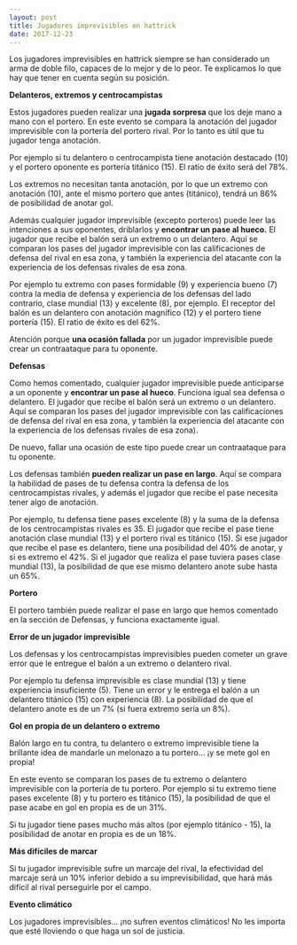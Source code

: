 ```yaml
---
layout: post
title: Jugadores imprevisibles en hattrick
date: 2017-12-23
---
```


Los jugadores imprevisibles en hattrick siempre se han considerado un arma de doble filo, capaces de lo mejor y de lo peor. Te explicamos lo que hay que tener en cuenta según su posición.

**Delanteros, extremos y centrocampistas**

Estos jugadores pueden realizar una **jugada sorpresa** que los deje mano a mano con el portero. En este evento se compara la anotación del jugador imprevisible con la portería del portero rival. Por lo tanto es útil que tu jugador tenga anotación.

Por ejemplo si tu delantero o centrocampista tiene anotación destacado (10) y el portero oponente es portería titánico (15). El ratio de éxito será del 78%.

Los extremos no necesitan tanta anotación, por lo que un extremo con anotación (10), ante el mismo portero que antes (titánico), tendrá un 86% de posibilidad de anotar gol.

Además cualquier jugador imprevisible (excepto porteros) puede leer las intenciones a sus oponentes, driblarlos y **encontrar un pase al hueco.** El jugador que recibe el balón será un extremo o un delantero. Aquí se comparan los pases del jugador imprevisible con las calificaciones de defensa del rival en esa zona, y también la experiencia del atacante con la experiencia de los defensas rivales de esa zona.

Por ejemplo tu extremo con pases formidable (9) y experiencia bueno (7) contra la media de defensa y experiencia de los defensas del lado contrario, clase mundial (13) y excelente (8), por ejemplo. El receptor del balón es un delantero con anotación magnífico (12) y el portero tiene portería (15). El ratio de éxito es del 62%.

Atención porque **una ocasión fallada** por un jugador imprevisible puede crear un contraataque para tu oponente.

**Defensas**

Como hemos comentado, cualquier jugador imprevisible puede anticiparse a un oponente y **encontrar un pase al hueco**. Funciona igual sea defensa o delantero. El jugador que recibe el balón será un extremo o un delantero. Aquí se comparan los pases del jugador imprevisible con las calificaciones de defensa del rival en esa zona, y también la experiencia del atacante con la experiencia de los defensas rivales de esa zona).

De nuevo, fallar una ocasión de este tipo puede crear un contraataque para tu oponente.

Los defensas también **pueden realizar un pase en largo**. Aquí se compara la habilidad de pases de tu defensa contra la defensa de los centrocampistas rivales, y además el jugador que recibe el pase necesita tener algo de anotación.

Por ejemplo, tu defensa tiene pases excelente (8) y la suma de la defensa de los centrocampistas rivales es 35. El jugador que recibe el pase tiene anotación clase mundial (13) y el portero rival es titánico (15). Si ese jugador que recibe el pase es delantero, tiene una posibilidad del 40% de anotar, y si es extremo el 42%. Si el jugador que realiza el pase tuviera pases clase mundial (13), la posibilidad de que ese mismo delantero anote sube hasta un 65%.

**Portero**

El portero también puede realizar el pase en largo que hemos comentado en la sección de Defensas, y funciona exactamente igual.

**Error de un jugador imprevisible**

Los defensas y los centrocampistas imprevisibles pueden cometer un grave error que le entregue el balón a un extremo o delantero rival.

Por ejemplo tu defensa imprevisible es clase mundial (13) y tiene experiencia insuficiente (5). Tiene un error y le entrega el balón a un delantero titánico (15) con experiencia (8). La posibilidad de que el delantero anote es de un 7% (si fuera extremo sería un 8%).

**Gol en propia de un delantero o extremo**

Balón largo en tu contra, tu delantero o extremo imprevisible tiene la brillante idea de mandarle un melonazo a tu portero... ¡y se mete gol en propia!

En este evento se comparan los pases de tu extremo o delantero imprevisible con la portería de tu portero. Por ejemplo si tu extremo tiene pases excelente (8) y tu portero es titánico (15), la posibilidad de que el pase acabe en gol en propia es de un 31%.

Si tu jugador tiene pases mucho más altos (por ejemplo titánico - 15), la posibilidad de anotar en propia es de un 18%.

**Más difíciles de marcar**

Si tu jugador imprevisible sufre un marcaje del rival, la efectividad del marcaje será un 10% inferior debido a su imprevisibilidad, que hará más difícil al rival perseguirle por el campo.

**Evento climático**

Los jugadores imprevisibles... ¡no sufren eventos climáticos! No les importa que esté lloviendo o que haga un sol de justicia.
